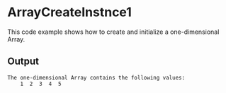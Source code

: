# ArrayCreateInstnce1

This code example shows how to create and initialize a one-dimensional Array.

## Output

```
The one-dimensional Array contains the following values:
    1  2  3  4  5
```
